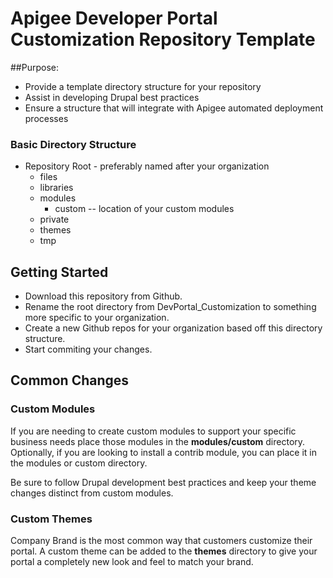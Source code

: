 # Apigee Developer Portal Customization Repository Template

##Purpose:
 * Provide a template directory structure for your repository
 * Assist in developing Drupal best practices
 * Ensure a structure that will integrate with Apigee automated deployment processes

### Basic Directory Structure
 * Repository Root - preferably named after your organization
   * files
   * libraries
   * modules
     * custom -- location of your custom modules
   * private
   * themes
   * tmp

## Getting Started
 * Download this repository from Github.  
 * Rename the root directory from DevPortal_Customization to something more specific to your organization.
 * Create a new Github repos for your organization based off this directory structure.
 * Start commiting your changes.


## Common Changes

### Custom Modules
If you are needing to create custom modules to support your specific business needs
place those modules in the **modules/custom** directory.  Optionally, if you are looking
to install a contrib module, you can place it in the modules or custom directory.  

Be sure to follow Drupal development best practices and keep your theme changes distinct from custom modules.

### Custom Themes
Company Brand is the most common way that customers customize their portal.  A custom
theme can be added to the **themes** directory to give your portal a completely new look and feel
to match your brand.
